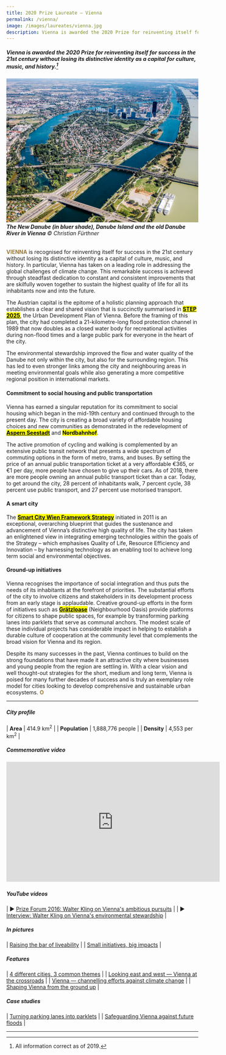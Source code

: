 ```yaml
---
title: 2020 Prize Laureate — Vienna
permalink: /vienna/
image: /images/laureates/vienna.jpg
description: Vienna is awarded the 2020 Prize for reinventing itself for success in the 21st century without losing its distinctive identity as a capital for culture, music, and history. 
---
```


##### Vienna is awarded the 2020 Prize for reinventing itself for success in the 21st century without losing its distinctive identity as a capital for culture, music, and history.[^1]

###### ![The New Danube, Danube Island and the old Danube River in Vienna](/images/laureates/vienna.jpg)**The New Danube (in bluer shade), Danube Island and the old Danube River in Vienna**  © Christian Fürthner

<b><font color="#967942">VIENNA</font></b> is recognised for reinventing itself for success in the 21st century without losing its distinctive identity as a capital of culture, music, and history. In particular, Vienna has taken on a leading role in addressing the global challenges of climate change. This remarkable success is achieved through steadfast dedication to constant and consistent improvements that are skilfully woven together to sustain the highest quality of life for all its inhabitants now and into the future.

The Austrian capital is the epitome of a holistic planning approach that establishes a clear and shared vision that is succinctly summarised in [**<mark>STEP 2025</mark>**](https://www.wien.gv.at/stadtentwicklung/studien/pdf/b008379b.pdf), the Urban Development Plan of Vienna. Before the framing of this plan, the city had completed a 21-kilometre-long flood protection channel in 1989 that now doubles as a closed water body for recreational activities during non-flood times and a large public park for everyone in the heart of the city. 

The environmental stewardship improved the flow and water quality of the Danube not only within the city, but also for the surrounding region. This has led to even stronger links among the city and neighbouring areas in meeting environmental goals while also generating a more competitive regional position in international markets. 

#### **Commitment to social housing and public transportation**
  
Vienna has earned a singular reputation for its commitment to social housing which began in the mid-19th century and continued through to the present day. The city is creating a broad variety of affordable housing choices and new communities as demonstrated in the redevelopment of [**<mark>Aspern Seestadt</mark>**](https://www.aspern-seestadt.at/en) and **<mark>Nordbahnhof</mark>**. 

The active promotion of cycling and walking is complemented by an extensive public transit network that presents a wide spectrum of commuting options in the form of metro, trams, and buses. By setting the price of an annual public transportation ticket at a very affordable €365, or €1 per day, more people have chosen to give up their cars. As of 2018, there are more people owning an annual public transport ticket than a car. Today, to get around the city, 28 percent of inhabitants walk, 7 percent cycle, 38 percent use public transport, and 27 percent use motorised transport.

#### **A smart city**

The [**<mark>Smart City Wien Framework Strategy</mark>**](https://smartcity.wien.gv.at/en/approach/framework-strategy/) initiated in 2011 is an exceptional, overarching blueprint that guides the sustenance and advancement of Vienna’s distinctive high quality of life. The city has taken an enlightened view in integrating emerging technologies within the goals of the Strategy – which emphasises Quality of Life, Resource Efficiency and Innovation – by harnessing technology as an enabling tool to achieve long term social and environmental objectives.  
  
#### **Ground-up initiatives**

Vienna recognises the importance of social integration and thus puts the needs of its inhabitants at the forefront of priorities. The substantial efforts of the city to involve citizens and stakeholders in its development process from an early stage is applaudable. Creative ground-up efforts in the form of initiatives such as [**<mark>Grätzloase</mark>**](https://graetzloase.at) (Neighbourhood Oasis) provide platforms for citizens to shape public spaces, for example by transforming parking lanes into parklets that serve as communal anchors. The modest scale of these individual projects has considerable impact in helping to establish a durable culture of cooperation at the community level that complements the broad vision for Vienna and its region. 

Despite its many successes in the past, Vienna continues to build on the strong foundations that have made it an attractive city where businesses and young people from the region are settling in. With a clear vision and well thought-out strategies for the short, medium and long term, Vienna is poised for many further decades of success and is truly an exemplary role model for cities looking to develop comprehensive and sustainable urban ecosystems.  **<font color="#967942">O</font>** 

---

##### **City profile**

| **Area** | 414.9 km<sup>2</sup> |
| **Population** | 1,888,776 people | 
| **Density** | 4,553 per km<sup>2</sup> |

##### **Commemorative video**

<div class="bp-youtube">

<iframe width="560" height="315" src="https://www.youtube.com/embed/t6RpNG7ZOZA" title="YouTube video player" frameborder="0" allow="accelerometer; autoplay; clipboard-write; encrypted-media; gyroscope; picture-in-picture" allowfullscreen></iframe>

</div>

##### **YouTube videos** 

| ▶️ [Prize Forum 2016: Walter Kling on Vienna's ambitious pursuits](https://youtu.be/CAyC_oThxNA) |
| ▶️ [Interview: Walter Kling on Vienna's environmental stewardship](https://youtu.be/mldnlrUZunE) |

##### **In pictures** 

| [Raising the bar of liveability](/resources/in-pictures/vienna/) |
| [Small initiatives, big impacts](/resources/in-pictures/vienna2/) |

##### **Features** 

| [4 different cities, 3 common themes](/resources/features/four-different-cities/) |
| [Looking east and west — Vienna at the crossroads](/resources/features/vienna-at-crossroads/) |
| [Vienna — channelling efforts against climate change](/resources/features/vienna-climate-change/) |
| [Shaping Vienna from the ground up](/resources/features/shaping-vienna-ground-up/) |

##### **Case studies** 

| [Turning parking lanes into parklets](/resources/case-studies/vienna-parklets/) |
| [Safeguarding Vienna against future floods](/resources/case-studies/vienna-danube/) |

---

[^1]: All information correct as of 2019.
